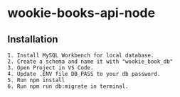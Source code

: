 # wookie-books-api-node


## Installation
    1. Install MySQL Workbench for local database.
    2. Create a schema and name it with "wookie_book_db"
    3. Open Project in VS Code.
    4. Update .ENV file DB_PASS to your db password.
    5. Run npm install
    6. Run npm run db:migrate in terminal.
    
